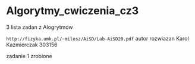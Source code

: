# Algorytmy_cwiczenia_cz3

3 lista zadan z Alogrytmow

``` http://fizyka.umk.pl/~milosz/AiSD/Lab-AiSD20.pdf ```
autor rozwiazan Karol Kazmierczak 303156

zadanie 1 zrobione
